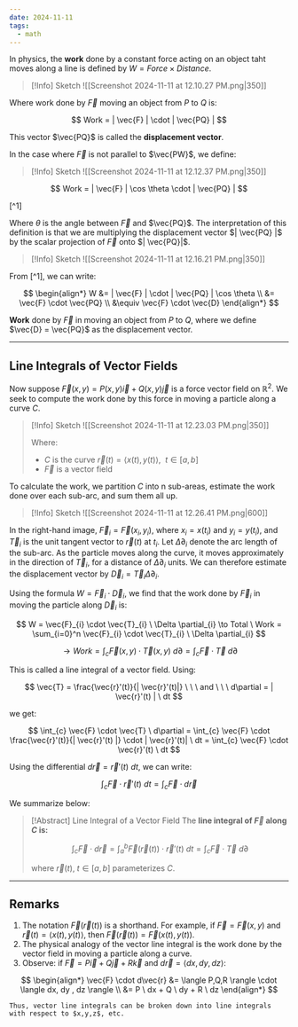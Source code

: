 ```yaml
---
date: 2024-11-11
tags:
  - math
---
```


In physics, the **work** done by a constant force acting on an object taht moves along a line is defined by $W = Force \times Distance$.

> [!Info] Sketch
> ![[Screenshot 2024-11-11 at 12.10.27 PM.png|350]]

Where work done by $\vec{F}$ moving an object from $P$ to $Q$ is:

$$
Work = | \vec{F} | \cdot | \vec{PQ} |
$$

This vector $\vec{PQ}$ is called the **displacement vector**.

In the case where $\vec{F}$ is not parallel to $\vec{PW}$, we define:

> [!Info] Sketch
> ![[Screenshot 2024-11-11 at 12.12.37 PM.png|350]]

$$
Work = | \vec{F} | \cos \theta \cdot | \vec{PQ} |
$$

[^1]

Where $\theta$ is the angle between $\vec{F}$ and $\vec{PQ}$. The interpretation of this definition is that we are multiplying the displacement vector $| \vec{PQ} |$ by the scalar projection of $\vec{F}$ onto $| \vec{PQ}|$.

> [!Info] Sketch
>  ![[Screenshot 2024-11-11 at 12.16.21 PM.png|350]]

From [^1], we can write:

$$
\begin{align*}
W &= | \vec{F} | \cdot | \vec{PQ} | \cos \theta \\
&= \vec{F} \cdot   \vec{PQ} \\
&\equiv \vec{F} \cdot \vec{D}
\end{align*}
$$

**Work** done by $\vec{F}$ in moving an object from $P$ to $Q$, where we define $\vec{D} = \vec{PQ}$ as the displacement vector.

---

## Line Integrals of Vector Fields

Now suppose $\vec{F}(x,y) = P(x,y) \vec{i} + Q(x,y) \vec{j}$ is a force vector field on $\mathbb{R}^2$. We seek to compute the work done by this force in moving a particle along a curve $C$.

> [!Info] Sketch
> ![[Screenshot 2024-11-11 at 12.23.03 PM.png|350]]
> 
> Where:
> - $C$ is the curve $\vec{r}(t) = \langle x(t), y(t) \rangle, \ \ t \in [a,b]$
> - $\vec{F}$ is a vector field

To calculate the work, we partition $C$ into n sub-areas, estimate the work done over each sub-arc, and sum them all up.

> [!Info] Sketch
> ![[Screenshot 2024-11-11 at 12.26.41 PM.png|600]]

In the right-hand image, $\vec{F}_{i} = \vec{F} (x_{i},y_{i})$, where $x_{i} = x(t_{i})$ and $y_{i}= y(t_{i})$, and $\vec{T}_{i}$ is the unit tangent vector to $\vec{r}(t)$ at $t_{i}$. Let $\Delta \partial_{i}$ denote the arc length of the sub-arc. As the particle moves along the curve, it moves approximately in the direction of $\vec{T}_{i}$, for a distance of $\Delta \partial_{i}$ units. We can therefore estimate the displacement vector by $\vec{D}_{i} = \vec{T}_{i}\Delta \partial_{i}$.

Using the formula $W = \vec{F}_{i} \cdot \vec{D}_{i}$, we find that the work done by $\vec{F}_{i}$ in moving the particle along $\vec{D}_{i}$ is:

$$
W = \vec{F}_{i} \cdot \vec{T}_{i} \ \Delta \partial_{i} \to Total \ Work = \sum_{i=0}^n \vec{F}_{i} \cdot \vec{T}_{i} \ \Delta \partial_{i}
$$

$$
\to Work = \int_{c} \vec{F}(x,y) \cdot \vec{T}(x,y) \ d\partial = \int_{c} \vec{F} \cdot \vec{T} \ d\partial
$$

This is called a line integral of a vector field. Using:

$$
\vec{T} = \frac{\vec{r}'(t)}{| \vec{r}'(t)|} \ \ \ and \ \ \ d\partial = | \vec{r}'(t) | \ dt
$$

we get:

$$
\int_{c} \vec{F} \cdot \vec{T} \ d\partial = \int_{c} \vec{F} \cdot \frac{\vec{r}'(t)}{| \vec{r}'(t) |} \cdot | \vec{r}'(t)| \ dt = \int_{c}  \vec{F} \cdot \vec{r}'(t) \ dt
$$

Using the differential $d\vec{r} = \vec{r}'(t) \ dt$, we can write:

$$
\int_{c} \vec{F} \cdot \vec{r}'(t) \ dt = \int_{c} \vec{F} \cdot d\vec{r}
$$

We summarize below:

> [!Abstract] Line Integral of a Vector Field
> The **line integral of $\vec{F}$ along $C$ is:**
>
> $$
> \int_{c} \vec{F} \cdot d\vec{r} = \int_{a}^b \vec{F}(\vec{r}(t)) \cdot \vec{r}'(t) \ dt = \int_{c} \vec{F} \cdot \vec{T} \ d\partial
> $$
>
> where $\vec{r}(t)$, $t \in [a,b]$ parameterizes $C$.

---

## Remarks

1. The notation $\vec{F}(\vec{r}(t))$ is a shorthand. For example, if $\vec{F} = \vec{F}(x,y)$ and $\vec{r}(t)= \langle x(t), y(t) \rangle$, then $\vec{F}(\vec{r}(t)) = \vec{F}( x(t), y(t))$. 
2. The physical analogy of the vector line integral is the work done by the vector field in moving a particle along a curve.
3. Observe: if $\vec{F} = P \vec{i} + Q \vec{j} + R \vec{k}$ and $d\vec{r} = \langle dx, dy, dz \rangle$:

$$
\begin{align*}
\vec{F} \cdot d\vec{r} &= \langle P,Q,R \rangle \cdot \langle dx, dy , dz \rangle \\
&= P \ dx + Q \ dy + R \ dz
\end{align*}
$$

	Thus, vector line integrals can be broken down into line integrals with respect to $x,y,z$, etc.
